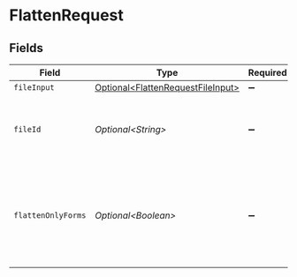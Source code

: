 # FlattenRequest


## Fields

| Field                                                                                    | Type                                                                                     | Required                                                                                 | Description                                                                              | Example                                                                                  |
| ---------------------------------------------------------------------------------------- | ---------------------------------------------------------------------------------------- | ---------------------------------------------------------------------------------------- | ---------------------------------------------------------------------------------------- | ---------------------------------------------------------------------------------------- |
| `fileInput`                                                                              | [Optional\<FlattenRequestFileInput>](../../models/components/FlattenRequestFileInput.md) | :heavy_minus_sign:                                                                       | N/A                                                                                      |                                                                                          |
| `fileId`                                                                                 | *Optional\<String>*                                                                      | :heavy_minus_sign:                                                                       | File ID for server-side files (can be used instead of fileInput)                         | a1b2c3d4-5678-90ab-cdef-ghijklmnopqr                                                     |
| `flattenOnlyForms`                                                                       | *Optional\<Boolean>*                                                                     | :heavy_minus_sign:                                                                       | True to flatten only the forms, false to flatten full PDF (Convert page to image)        |                                                                                          |